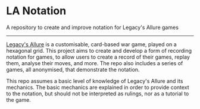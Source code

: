 # LA Notation

A repository to create and improve notation for Legacy's Allure games

---

[Legacy's Allure](https://legacysallure.com/) is a customisable, card-based war game, played on a hexagonal grid. This project aims to create and develop a form of recording notation for games, to allow users to create a record of their games, replay them, analyse their moves, and more. The repo also includes a series of games, all anonymised, that demonstrate the notation.

This repo assumes a basic level of knowledge of Legacy's Allure and its mechanics. The basic mechanics are explained in order to provide context to the notation, but should not be interpreted as rulings, nor as a tutorial to the game.
